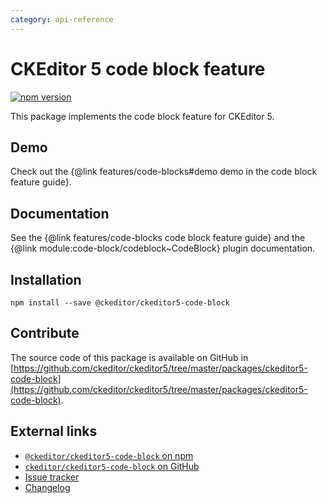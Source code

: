 ```yaml
---
category: api-reference
---
```


# CKEditor&nbsp;5 code block feature

[![npm version](https://badge.fury.io/js/%40ckeditor%2Fckeditor5-code-block.svg)](https://www.npmjs.com/package/@ckeditor/ckeditor5-highlight)

This package implements the code block feature for CKEditor&nbsp;5.

## Demo

Check out the {@link features/code-blocks#demo demo in the code block feature guide}.

## Documentation

See the {@link features/code-blocks code block feature guide} and the {@link module:code-block/codeblock~CodeBlock} plugin documentation.

## Installation

```
npm install --save @ckeditor/ckeditor5-code-block
```

## Contribute

The source code of this package is available on GitHub in [https://github.com/ckeditor/ckeditor5/tree/master/packages/ckeditor5-code-block](https://github.com/ckeditor/ckeditor5/tree/master/packages/ckeditor5-code-block).

## External links

* [`@ckeditor/ckeditor5-code-block` on npm](https://www.npmjs.com/package/@ckeditor/ckeditor5-code-block)
* [`ckeditor/ckeditor5-code-block` on GitHub](https://github.com/ckeditor/ckeditor5/tree/master/packages/ckeditor5-code-block)
* [Issue tracker](https://github.com/ckeditor/ckeditor5/issues)
* [Changelog](https://github.com/ckeditor/ckeditor5/blob/master/CHANGELOG.md)
